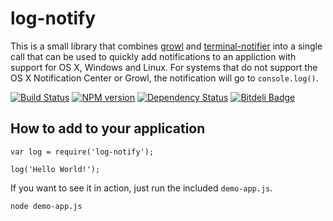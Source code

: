# log-notify
This is a small library that combines [growl][growl] and
[terminal-notifier][terminal-notifier] into a single call that can be used
to quickly add notifications to an appliction with support for OS X, Windows
and Linux.  For systems that do not support the OS X Notification Center or
Growl, the notification will go to `console.log()`.

[![Build Status](https://travis-ci.org/jamsyoung/log-notify.png)](https://travis-ci.org/jamsyoung/log-notify)
[![NPM version](https://badge.fury.io/js/log-notify.png)](http://badge.fury.io/js/log-notify)
[![Dependency Status](https://gemnasium.com/jamsyoung/log-notify.png)](https://gemnasium.com/jamsyoung/log-notify)
[![Bitdeli Badge](https://d2weczhvl823v0.cloudfront.net/jamsyoung/log-notify/trend.png)](https://bitdeli.com/free "Bitdeli Badge")

## How to add to your application

```
var log = require('log-notify');

log('Hello World!');
```

If you want to see it in action, just run the included `demo-app.js`.

```
node demo-app.js
```




[growl]: https://npmjs.org/package/growl
[terminal-notifier]: https://npmjs.org/package/terminal-notifier
